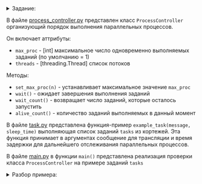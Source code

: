 <details> <summary>Задание:</summary>

```Параллельный запуск процессов

1. Реализовать класс ProcessController, который организует очередь заданий и параллельное выполнение заданий из очереди.
 Данный класс должен содержать следующие методы:
-	set_max_proc — аргумент: n. Метод устанавливает ограничение: максимальное число одновременно выполняемых заданий не
должно превышать n.
-	start — аргументы: tasks, max_exec_time:
2. tasks — список заданий. Задание представляет кортеж вида: (функция, кортеж входных аргументов для функции).
Пример: tasks = [(function0, (f0_arg0, f0_arg1)), (function1, (f1_arg0, f1_arg1, f1_arg2)), (function2, (f2_arg0, ))]
4. max_exec_time — максимальное время (в секундах) работы каждого задания из списка tasks

Данный метод помещает в очередь все задания из tasks. В случае, если не достигнуто ограничение на максимальное число 
одновременно работающих заданий, метод запускает выполнение заданий из очереди до тех пор, пока не будет достигнуто это 
ограничение. Запуск задания представляет порождение нового процесса, который выполняет соответствующую функция с её 
аргументами. При этом каждый запущенный процесс для задания из tasks не должен работать дольше max_exec_time.
-	wait — (без аргументов) ждать пока не завершат своё выполнение все задания из очереди.
-	wait_count — (без аргументов) возвращает число заданий, которые осталось запустить.
-	alive_count — (без аргументов) возвращает число выполняемых в данный момент заданий.
2. Придумать пример, который продемонстрирует корректность реализации класса ProcessController.
3. Написанный код на языке python должен соответствовать соглашению PEP8.
```
</details>


В файле [process_controller.py](process_controller.py) представлен класс `ProcessController` организующий порядок выполнения параллельных процессов.

Он включает аттрибуты:
- `max_proc` - [int] максимальное число одновременно выполняемых заданий (по умолчанию = 1)
- `threads` - [threading.Thread] список потоков <br>

Методы:
- `set_max_proc(n)` - устанавливает максимальное значение `max_proc`
- `wait()` - ожидает завершения выполнения заданий
- `wait_count()` - возвращает число заданий, которые осталось запустить
- `alive_count()` - количество заданий выполняемых в данный момент

В файле [task.py](task.py) представлена функция-пример `example_task(message, sleep_time)` выполняющая список заданий `tasks` из кортежей. Эта функция принимает в аргументах сообщение для трансляции и время задержки для дальнейшего отслеживания параллельных процессов.

В файле [main.py](main.py) в функции `main()` представлена реализация проверки класса `ProcessController` на примере заданий `tasks`

<details> <summary>Разбор примера:</summary>

Списки заданий:

```
    tasks1 = [
        (example_task, ("Task 1", 4)),
        (example_task, ("Task 2", 3)),
        (example_task, ("Task 3", 1)),
        (example_task, ("Task 4", 4))
    ]
    
    tasks2 = [
        (example_task, ("Task 5", 7)),
        (example_task, ("Task 6", 2)),
        (example_task, ("Task 7", 3)),
        (example_task, ("Task 8", 9))
    ]
```
Функция `main()`

```
    # создаем экземпляр класса
    pc = ProcessController()
    
    # задаем лимит одновременно выполняяемых заданий
    pc.set_max_proc(2)
    
    # передаем в аргументах список заданий и лимит времени на выполнение задания
    pc.start(tasks1, 3)
    
    # отслеживаем временные показатели
    logging.debug(f" - Currently {pc.alive_count()} processes are alive")
    logging.debug(" - Adding external tasks...")
    logging.debug(f" - Currently {pc.wait_count()} tasks left")
    
    # добавляем новые задания
    pc.start(tasks2, 3)
    
    # отслеживаем временные показатели
    logging.debug(f" - Currently {pc.alive_count()} processes are alive")
    logging.debug(f" - Currently {pc.wait_count()} tasks left")
    
    # ожидаем завершения
    pc.wait()
    logging.debug(" - All tasks completed.")

```

Вывод в логах:
```
    DEBUG:root: > Task 2 started
    DEBUG:root: > Task 1 started
    DEBUG:root: < Task 2 finished
    DEBUG:root: < Task 1 terminated
    DEBUG:root: - Currently 2 processes are alive
    DEBUG:root: - Adding external tasks...
    DEBUG:root: - Currently 2 tasks left
    DEBUG:root: > Task 4 started
    DEBUG:root: > Task 3 started
    DEBUG:root: < Task 3 finished
    DEBUG:root: > Task 5 started
    DEBUG:root: < Task 4 terminated
    DEBUG:root: > Task 6 started
    DEBUG:root: < Task 5 terminated
    DEBUG:root: > Task 7 started
    DEBUG:root: < Task 6 finished
    DEBUG:root: - Currently 2 processes are alive
    DEBUG:root: - Currently 1 tasks left
    DEBUG:root: > Task 8 started
    DEBUG:root: < Task 7 finished
    DEBUG:root: < Task 8 terminated
    DEBUG:root: - All tasks completed.
    
    Process finished with exit code 0
```
</details>

